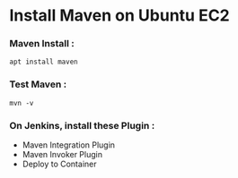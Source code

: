 # Install Maven on Ubuntu EC2

### Maven Install :
    apt install maven
    
### Test Maven :
    mvn -v
    
### On Jenkins, install these Plugin :
- Maven Integration Plugin
- Maven Invoker Plugin
- Deploy to Container
